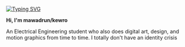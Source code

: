 <a href="https://git.io/typing-svg"><img src="https://readme-typing-svg.demolab.com?font=Fira+Code&duration=1000&pause=2000&color=CF0E57&random=false&width=700&lines=When+I've+got+nothing+left+to+fix;+Can't+help+but+think+that+it's+a+glitch;In+the+simulation%2C+oh%2C+if+it+is%2C;Tell+me+how+to+make+it+last+a+while~" alt="Typing SVG" /></a>
<p><b>Hi, I'm mawadrun/kewro</b></p>
<p>An Electrical Engineering student who also does digital art, design, and motion graphics from time to time. I totally don't have an identity crisis</p>
